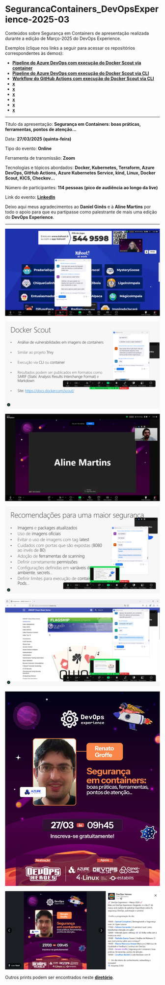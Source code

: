 # SegurancaContainers_DevOpsExperience-2025-03
Conteúdos sobre Segurança em Containers de apresentação realizada durante a edição de Março-2025 do DevOps Experience.

Exemplos (clique nos links a seguir para acessar os repositórios correspondentes às demos):
- [**Pipeline do Azure DevOps com execução do Docker Scout via container**](https://github.com/renatogroffe/AzureDevOps-DockerScout_Container-DotNet6)
- [**Pipeline do Azure DevOps com execução do Docker Scout via CLI**]()
- [**Workflow do GitHub Actions com execução do Docker Scout via CLI**]()
- [**x**]()
- [**x**]()
- [**x**]()
- [**x**]()
- [**x**]()
- [**x**]()
---

Título da apresentação: **Segurança em Containers: boas práticas, ferramentas, pontos de atenção...**

Data: **27/03/2025 (quinta-feira)**

Tipo do evento: **Online**

Ferramenta de transmissão: **Zoom**

Tecnologias e tópicos abordados: **Docker, Kubernetes, Terraform, Azure DevOps, GitHub Actions, Azure Kubernetes Service, kind, Linux, Docker Scout, KICS, Checkov...**

Número de participantes: **114 pessoas (pico de audiência ao longo da live)**

Link do evento: [**LinkedIn**](https://www.linkedin.com/feed/update/urn:li:activity:7310757120990179329/)

Deixo aqui meus agradecimentos ao **Daniel Ginês** e à **Aline Martins** por todo o apoio para que eu partipasse como palestrante de mais uma edição do **DevOps Experience**.

---

![Audiência](img/audiencia.png)

![Renato palestrando 1](img/s-06.png)

![Renato palestrando 2](img/s-01.png)

![Renato palestrando 3](img/s-02.png)

![Renato palestrando 4](img/s-03.png)

![Banner](img/banner.jpg)

![Divulgação LinkedIn](img/linkedin.png)

Outros prints podem ser encontrados neste [**diretório**](/img/).